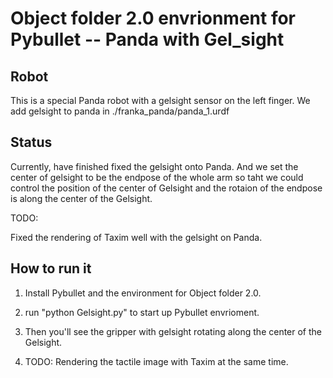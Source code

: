 # Object folder 2.0 envrionment for Pybullet -- Panda with Gel_sight

## Robot

This is a special Panda robot with a gelsight sensor on the left finger. We add gelsight to panda in ./franka_panda/panda_1.urdf 

## Status

Currently, have finished fixed the gelsight onto Panda. And we set the center of gelsight to be the endpose of the whole arm so taht we could control the position of the center of Gelsight and the rotaion of the endpose is along the center of the Gelsight. 

TODO:

Fixed the rendering of Taxim well with the gelsight on Panda.
 
## How to run it

1. Install Pybullet and the environment for Object folder 2.0.

2. run "python Gelsight.py" to start up Pybullet envrioment.

3. Then you'll see the gripper with gelsight rotating along the center of the Gelsight.

4. TODO: Rendering the tactile image with Taxim at the same time.
